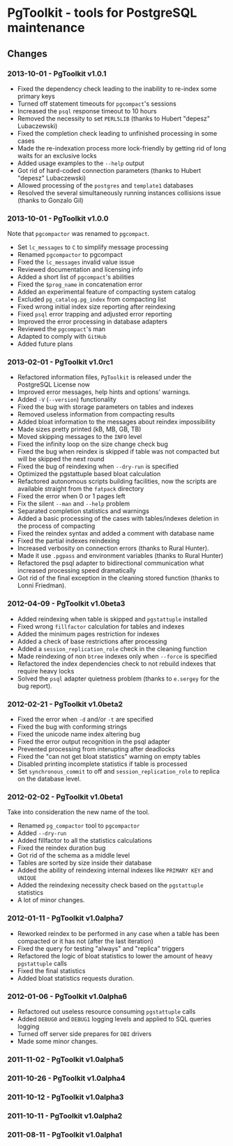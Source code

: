 # PgToolkit - tools for PostgreSQL maintenance

## Changes

### 2013-10-01 - PgToolkit v1.0.1

- Fixed the dependency check leading to the inability to re-index some
  primary keys
- Turned off statement timeouts for `pgcompact`'s sessions
- Increased the `psql` response timeout to 10 hours
- Removed the necessity to set `PERL5LIB` (thanks to Hubert "depesz"
  Lubaczewski)
- Fixed the completion check leading to unfinished processing in some
  cases
- Made the re-indexation process more lock-friendly by getting rid of
  long waits for an exclusive locks
- Added usage examples to the `--help` output
- Got rid of hard-coded connection parameters (thanks to Hubert
  "depesz" Lubaczewski)
- Allowed processing of the `postgres` and `template1` databases
- Resolved the several simultaneously running instances collisions
  issue (thanks to Gonzalo Gil)

### 2013-10-01 - PgToolkit v1.0.0

Note that `pgcompactor` was renamed to `pgcompact`.

- Set `lc_messages` to `C` to simplify message processing
- Renamed `pgcompactor` to pgcompact
- Fixed the `lc_messages` invalid value issue
- Reviewed documentation and licensing info
- Added a short list of `pgcompact`'s abilities
- Fixed the `$prog_name` in concatenation error
- Added an experimental feature of compacting system catalog
- Excluded `pg_catalog.pg_index` from compacting list
- Fixed wrong initial index size reporting after reindexing
- Fixed `psql` error trapping and adjusted error reporting
- Improved the error processing in database adapters
- Reviewed the `pgcompact`'s man
- Adapted to comply with `GitHub`
- Added future plans

### 2013-02-01 - PgToolkit v1.0rc1

- Refactored information files, `PgToolkit` is released under the
  PostgreSQL License now
- Improved error messages, help hints and options' warnings.
- Added `-V` (`--version`) functionality
- Fixed the bug with storage parameters on tables and indexes
- Removed useless information from compacting results
- Added bloat information to the messages about reindex impossibility
- Made sizes pretty printed (kB, MB, GB, TB)
- Moved skipping messages to the `INFO` level
- Fixed the infinity loop on the size change check bug
- Fixed the bug when reindex is skipped if table was not compacted but
  will be skipped the next round
- Fixed the bug of reindexing when `--dry-run` is specified
- Optimized the pgstattuple based bloat calculation
- Refactored autonomous scripts building facilities, now the scripts
  are available straight from the `fatpack` directory
- Fixed the error when 0 or 1 pages left
- Fix the silent `--man` and `--help` problem
- Separated completion statistics and warnings
- Added a basic processing of the cases with tables/indexes deletion
  in the process of compacting
- Fixed the reindex syntax and added a comment with database name
- Fixed the partial indexes reindexing
- Increased verbosity on connection errors (thanks to Rural Hunter).
- Made it use `.pgpass` and environment variables (thanks to Rural
  Hunter)
- Refactored the psql adapter to bidirectional communication what
  increased processing speed dramatically
- Got rid of the final exception in the cleaning stored function
  (thanks to Lonni Friedman).

### 2012-04-09 - PgToolkit v1.0beta3

- Added reindexing when table is skipped and `pgstattuple` installed
- Fixed wrong `fillfactor` calculation for tables and indexes
- Added the minimum pages restriction for indexes
- Added a check of base restrictions after processing
- Added a `session_replication_role` check in the cleaning function
- Made reindexing of non `btree` indexes only when `--force` is
  specified
- Refactored the index dependencies check to not rebuild indexes that
  require heavy locks
- Solved the `psql` adapter quietness problem (thanks to `e.sergey`
  for the bug report).

### 2012-02-21 - PgToolkit v1.0beta2

- Fixed the error when `-d` and/or `-t` are specified
- Fixed the bug with conforming strings
- Fixed the unicode name index altering bug
- Fixed the error output recognition in the psql adapter
- Prevented processing from interupting after deadlocks
- Fixed the "can not get bloat statistics" warning on empty tables
- Disabled printing incomplete statistics if table is processed
- Set `synchronous_commit` to off and `session_replication_role` to
  replica on the database level.

### 2012-02-02 - PgToolkit v1.0beta1

Take into consideration the new name of the tool.

- Renamed `pg_compactor` tool to `pgcompactor`
- Added `--dry-run`
- Added fillfactor to all the statistics calculations
- Fixed the reindex duration bug
- Got rid of the schema as a middle level
- Tables are sorted by size inside their database
- Added the ability of reindexing internal indexes like `PRIMARY KEY`
  and `UNIQUE`
- Added the reindexing necessity check based on the `pgstattuple`
  statistics
- A lot of minor changes.

### 2012-01-11 - PgToolkit v1.0alpha7

- Reworked reindex to be performed in any case when a table has been
  compacted or it has not (after the last iteration)
- Fixed the query for testing "always" and "replica" triggers
- Refactored the logic of bloat statistics to lower the amount of
  heavy `pgstattuple` calls
- Fixed the final statistics
- Added bloat statistics requests duration.

### 2012-01-06 - PgToolkit v1.0alpha6

- Refactored out useless resource consuming `pgstattuple` calls
- Added `DEBUG0` and `DEBUG1` logging levels and applied to SQL
  queries logging
- Turned off server side prepares for `DBI` drivers
- Made some minor changes.

### 2011-11-02 - PgToolkit v1.0alpha5

### 2011-10-26 - PgToolkit v1.0alpha4

### 2011-10-12 - PgToolkit v1.0alpha3

### 2011-10-11 - PgToolkit v1.0alpha2

### 2011-08-11 - PgToolkit v1.0alpha1
